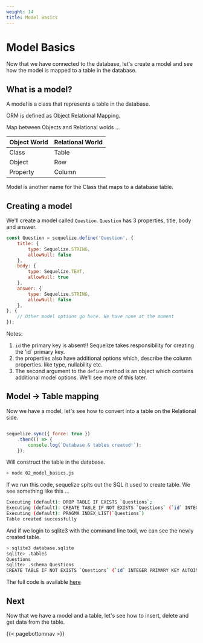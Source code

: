 ```yaml
---
weight: 14
title: Model Basics
---
```


# Model Basics

Now that we have connected to the database, let's create a model and see how the 
model is mapped to a table in the database.

## What is a model?

A model is a class that represents a table in the database. 

ORM is defined as Object Relational Mapping. 

Map between Objects and Relational wolds ...

| Object World | Relational World |
| ------------ | ---------------- |
| Class        | Table            |
| Object       | Row              |
| Property     | Column           |

Model is another name for the Class that maps to a database table.

## Creating a model

We'll create a model called `Question`. `Question` has 3 properties, title, body and 
answer. 


```javascript
const Question = sequelize.define('Question', {
    title: {
        type: Sequelize.STRING,
        allowNull: false
    },
    body: {
        type: Sequelize.TEXT,
        allowNull: true
    },
    answer: {
        type: Sequelize.STRING,
        allowNull: false
    },
}, {
    // Other model options go here. We have none at the moment
});
```

Notes:
1. `id` the primary key is absent!! Sequelize takes responsibility for creating the
'id` primary key.
2. the properties also have additional options which, describe the column properties. 
like type, nullability etc.
3. The second argument to the `define` method is an object which contains additional
model options. We'll see more of this later.

## Model -> Table mapping

Now we have a model, let's see how to convert into a table on the Relational side.

```javascript

sequelize.sync({ force: true })
    .then(() => {
        console.log(`Database & tables created!`);
    });
```

Will construct the table in the database. 

```bash
> node 02_model_basics.js
```

If we run this code, sequelize spits out the SQL it used to create table. We see 
something like this ...

```bash
Executing (default): DROP TABLE IF EXISTS `Questions`;
Executing (default): CREATE TABLE IF NOT EXISTS `Questions` (`id` INTEGER PRIMARY KEY AUTOINCREMENT, `title` VARCHAR(255) NOT NULL, `body` TEXT, `answer` VARCHAR(255) NOT NULL, `createdAt` DATETIME NOT NULL, `updatedAt` DATETIME NOT NULL);
Executing (default): PRAGMA INDEX_LIST(`Questions`)
Table created successfully

```

And if we login to sqlite3 with the command line tool, we can see the newly created table.

```bash
> sqlite3 database.sqlite
sqlite> .tables
Questions
sqlite> .schema Questions
CREATE TABLE IF NOT EXISTS `Questions` (`id` INTEGER PRIMARY KEY AUTOINCREMENT, `title` VARCHAR(255) NOT NULL, `body` TEXT, `answer` VARCHAR(255) NOT NULL, `createdAt` DATETIME NOT NULL, `updatedAt` DATETIME NOT NULL);
```

The full code is available [here](https://github.com/mukund-kri/sequelize_tutorial_code/blob/model-basics/02_model_basics.js)


## Next

Now that we have a model and a table, let's see how to insert, delete and get
data from the table.

{{< pagebottomnav >}}
